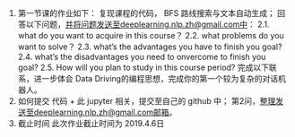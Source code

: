 1. 第一节课的作业如下：
复现课程的代码， BFS 路线搜索与文本自动生成；
回答以下问题，并将问题发送至deeplearning.nlp.zh@gmail.com中：
 2.1. what do you want to acquire in this course？
 2.2. what problems do you want to solve？
 2.3. what’s the advantages you have to finish you goal?
 2.4. what’s the disadvantages you need to onvercome to finish you goal?
 2.5. How will you plan to study in this course period?
完成以下联系，进一步体会 Data Driving的编程思想，完成你的第一个较为复杂的对话机器人。
2. 如何提交
代码 + 此 jupyter 相关，提交至自己的 github 中；
第2问，整理发送至deeplearning.nlp.zh@gmail.com邮箱。
3. 截止时间
此次作业截止时间为 2019.4.6日
